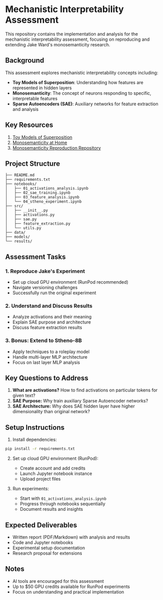 # Mechanistic Interpretability Assessment

This repository contains the implementation and analysis for the mechanistic interpretability assessment, focusing on reproducing and extending Jake Ward's monosemanticity research.

## Background

This assessment explores mechanistic interpretability concepts including:
- **Toy Models of Superposition**: Understanding how features are represented in hidden layers
- **Monosemanticity**: The concept of neurons responding to specific, interpretable features
- **Sparse Autoencoders (SAE)**: Auxiliary networks for feature extraction and analysis

## Key Resources

1. [Toy Models of Superposition](https://transformer-circuits.pub/2022/toy_model/index.html)
2. [Monosemanticity at Home](https://jakeward.substack.com/p/monosemanticity-at-home-my-attempt)
3. [Monosemanticity Reproduction Repository](https://github.com/jnward/monosemanticity-repro)

## Project Structure

```
├── README.md
├── requirements.txt
├── notebooks/
│   ├── 01_activations_analysis.ipynb
│   ├── 02_sae_training.ipynb
│   ├── 03_feature_analysis.ipynb
│   └── 04_stheno_experiment.ipynb
├── src/
│   ├── __init__.py
│   ├── activations.py
│   ├── sae.py
│   ├── feature_extraction.py
│   └── utils.py
├── data/
├── models/
└── results/
```

## Assessment Tasks

### 1. Reproduce Jake's Experiment
- Set up cloud GPU environment (RunPod recommended)
- Navigate versioning challenges
- Successfully run the original experiment

### 2. Understand and Discuss Results
- Analyze activations and their meaning
- Explain SAE purpose and architecture
- Discuss feature extraction results

### 3. Bonus: Extend to Stheno-8B
- Apply techniques to a roleplay model
- Handle multi-layer MLP architecture
- Focus on last layer MLP analysis

## Key Questions to Address

1. **What are activations?** How to find activations on particular tokens for given text?
2. **SAE Purpose:** Why train auxiliary Sparse Autoencoder networks?
3. **SAE Architecture:** Why does SAE hidden layer have higher dimensionality than original network?

## Setup Instructions

1. Install dependencies:
```bash
pip install -r requirements.txt
```

2. Set up cloud GPU environment (RunPod):
   - Create account and add credits
   - Launch Jupyter notebook instance
   - Upload project files

3. Run experiments:
   - Start with `01_activations_analysis.ipynb`
   - Progress through notebooks sequentially
   - Document results and insights

## Expected Deliverables

- Written report (PDF/Markdown) with analysis and results
- Code and Jupyter notebooks
- Experimental setup documentation
- Research proposal for extensions

## Notes

- AI tools are encouraged for this assessment
- Up to $50 GPU credits available for RunPod experiments
- Focus on understanding and practical implementation 